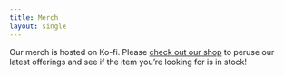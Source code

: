 ```yaml
---
title: Merch
layout: single
---
```


Our merch is hosted on Ko-fi. Please [check out our shop](https://ko-fi.com/gendermeowster/shop) to peruse our latest offerings and see if the item you’re looking for is in stock!